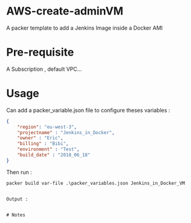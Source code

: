# AWS-create-adminVM

A packer template to add a Jenkins Image inside a Docker AMI


# Pre-requisite
A Subscription , default VPC...

# Usage

Can add a packer_variable.json file to configure theses variables :
```JSON
{
    "region": "eu-west-3",
    "projectname" : "Jenkins_in_Docker",
    "owner" : "Eric",
    "billing" : "Bibi",
    "environment" : "Test",
    "build_date" : "2018_06_18"
}
```
Then run :
```
packer build var-file .\packer_variables.json Jenkins_in_Docker_VM


Output :


# Notes


